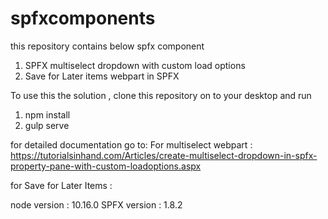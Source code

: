 # spfxcomponents
this repository contains below spfx component
1. SPFX multiselect dropdown with custom load options
2. Save for Later items webpart in SPFX


To use this the solution , clone this repository on to your desktop and run
1. npm install
2. gulp serve

for detailed documentation go to:
For multiselect webpart : https://tutorialsinhand.com/Articles/create-multiselect-dropdown-in-spfx-property-pane-with-custom-loadoptions.aspx

for Save for Later Items : 

node version : 10.16.0
SPFX version : 1.8.2

